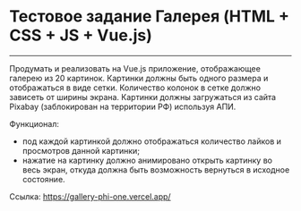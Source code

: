 # Тестовое задание Галерея (HTML + CSS + JS + Vue.js)
---

Продумать и реализовать на Vue.js приложение, отображающее галерею из 20 картинок. Картинки должны быть одного размера и отображаться в виде сетки. Количество колонок в сетке должно зависеть от ширины экрана. Картинки должны загружаться из сайта Pixabay (заблокирован на территории РФ) используя АПИ.

Функционал:
- под каждой картинкой должно отображаться количество лайков и просмотров данной картинки;
- нажатие на картинку должно анимировано открыть картинку во весь экран, откуда должна быть возможность вернуться в исходное состояние.

Ссылка: https://gallery-phi-one.vercel.app/